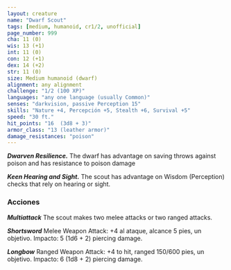 ```yaml
---
layout: creature
name: "Dwarf Scout"
tags: [medium, humanoid, cr1/2, unofficial]
page_number: 999
cha: 11 (0)
wis: 13 (+1)
int: 11 (0)
con: 12 (+1)
dex: 14 (+2)
str: 11 (0)
size: Medium humanoid (dwarf)
alignment: any alignment
challenge: "1/2 (100 XP)"
languages: "any one language (usually Common)"
senses: "darkvision, passive Perception 15"
skills: "Nature +4, Percepción +5, Stealth +6, Survival +5"
speed: "30 ft."
hit_points: "16  (3d8 + 3)"
armor_class: "13 (leather armor)"
damage_resistances: "poison"
---
```


***Dwarven Resilience.*** The dwarf has advantage on saving throws against poison and has resistance to poison damage

***Keen Hearing and Sight.*** The scout has advantage on Wisdom (Perception) checks that rely on hearing or sight.

### Acciones

***Multiattack*** The scout makes two melee attacks or two ranged attacks.

***Shortsword*** Melee Weapon Attack: +4 al ataque, alcance 5 pies, un objetivo. Impacto: 5 (1d6 + 2) piercing damage.

***Longbow*** Ranged Weapon Attack: +4 to hit, ranged 150/600 pies, un objetivo. Impacto: 6 (1d8 + 2) piercing damage.